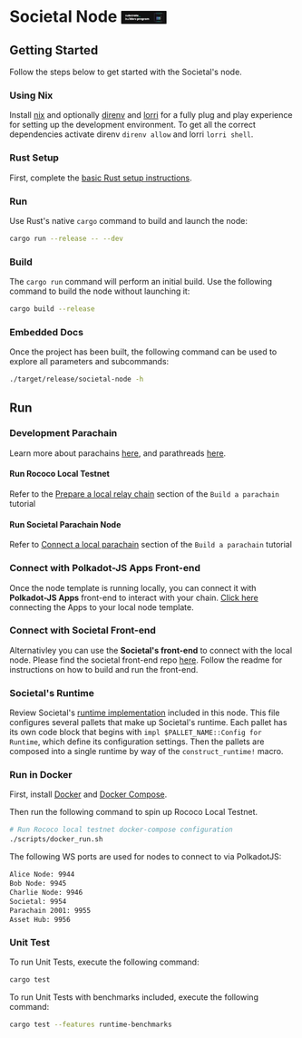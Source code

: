 # Societal Node <img src="./docs/badges/SBP_M2.svg" width="80" style="position: relative; top: 3px;">

## Getting Started

Follow the steps below to get started with the Societal's node.

### Using Nix

Install [nix](https://nixos.org/) and optionally [direnv](https://github.com/direnv/direnv) and
[lorri](https://github.com/nix-community/lorri) for a fully plug and play experience for setting up
the development environment. To get all the correct dependencies activate direnv `direnv allow` and
lorri `lorri shell`.

### Rust Setup

First, complete the [basic Rust setup instructions](./docs/rust-setup.md).

### Run

Use Rust's native `cargo` command to build and launch the node:

```sh
cargo run --release -- --dev
```

### Build

The `cargo run` command will perform an initial build. Use the following command to build the node
without launching it:

```sh
cargo build --release
```

### Embedded Docs

Once the project has been built, the following command can be used to explore all parameters and
subcommands:

```sh
./target/release/societal-node -h
```

## Run

### Development Parachain

Learn more about parachains [here](https://wiki.polkadot.network/docs/learn-parachains), and parathreads [here](https://wiki.polkadot.network/docs/learn-parathreads).

#### Run Rococo Local Testnet

Refer to the [Prepare a local relay chain](https://docs.substrate.io/tutorials/build-a-parachain/prepare-a-local-relay-chain/) section of the `Build a parachain` tutorial

#### Run Societal Parachain Node

Refer to [Connect a local parachain](https://docs.substrate.io/tutorials/build-a-parachain/connect-a-local-parachain/) section of the `Build a parachain` tutorial

### Connect with Polkadot-JS Apps Front-end

Once the node template is running locally, you can connect it with **Polkadot-JS Apps** front-end
to interact with your chain. [Click
here](https://polkadot.js.org/apps/#/explorer?rpc=ws://localhost:8844) connecting the Apps to your
local node template.

### Connect with Societal Front-end

Alternativley you can use the **Societal's front-end** to connect with the local node. Please find the societal front-end repo [here](https://github.com/sctllabs/societal-front-end). Follow the readme for instructions on how to build and run the front-end. 

### Societal's Runtime

Review Societal's [runtime implementation](./runtime/src/lib.rs) included in this node. This file configures several pallets that make up Societal's runtime. Each pallet has its own code block that begins with `impl $PALLET_NAME::Config for Runtime`, which define its configuration settings. Then the pallets are composed into a single runtime by way of the `construct_runtime!` macro. 

### Run in Docker

First, install [Docker](https://docs.docker.com/get-docker/) and
[Docker Compose](https://docs.docker.com/compose/install/).

Then run the following command to spin up Rococo Local Testnet.

```bash
# Run Rococo local testnet docker-compose configuration
./scripts/docker_run.sh
```

The following WS ports are used for nodes to connect to via PolkadotJS:

```
Alice Node: 9944
Bob Node: 9945
Charlie Node: 9946
Societal: 9954
Parachain 2001: 9955
Asset Hub: 9956
```

### Unit Test

To run Unit Tests, execute the following command:

```bash
cargo test
```

To run Unit Tests with benchmarks included, execute the following command:

```bash
cargo test --features runtime-benchmarks
```

